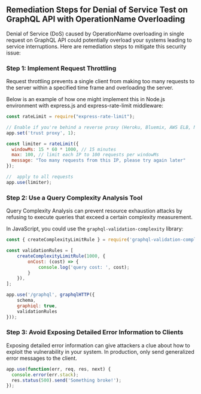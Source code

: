 

## Remediation Steps for Denial of Service Test on GraphQL API with OperationName Overloading 

Denial of Service (DoS) caused by OperationName overloading in single request on GraphQL API could potentially overload your systems leading to service interruptions. Here are remediation steps to mitigate this security issue:

### Step 1: Implement Request Throttling 

Request throttling prevents a single client from making too many requests to the server within a specified time frame and overloading the server.

Below is an example of how one might implement this in Node.js environment with express.js and express-rate-limit middleware:

```javascript
const rateLimit = require("express-rate-limit");

// Enable if you're behind a reverse proxy (Heroku, Bluemix, AWS ELB, Nginx, etc)
app.set('trust proxy', 1);

const limiter = rateLimit({
  windowMs: 15 * 60 * 1000, // 15 minutes
  max: 100, // limit each IP to 100 requests per windowMs
  message: "Too many requests from this IP, please try again later"
});

//  apply to all requests
app.use(limiter);
```

### Step 2: Use a Query Complexity Analysis Tool

Query Complexity Analysis can prevent resource exhaustion attacks by refusing to execute queries that exceed a certain complexity measurement.

In JavaScript, you could use the `graphql-validation-complexity` library:

```javascript
const { createComplexityLimitRule } = require('graphql-validation-complexity');

const validationRules = [
    createComplexityLimitRule(1000, {
        onCost: (cost) => {
            console.log('query cost: ', cost);
        }
    }),
];

app.use('/graphql', graphqlHTTP({
    schema,
    graphiql: true,
    validationRules
}));
```

### Step 3: Avoid Exposing Detailed Error Information to Clients

Exposing detailed error information can give attackers a clue about how to exploit the vulnerability in your system. In production, only send generalized error messages to the client.

```javascript
app.use(function(err, req, res, next) {
  console.error(err.stack);
  res.status(500).send('Something broke!');
});
```